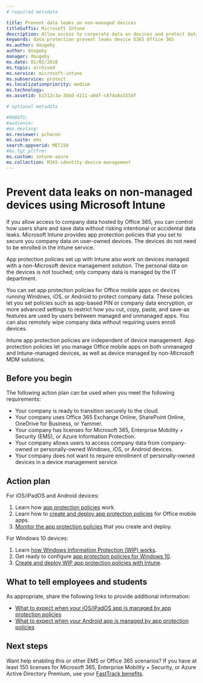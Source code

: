 ```yaml
---
# required metadata

title: Prevent data leaks on non-managed devices
titleSuffix: Microsoft Intune
description: Allow access to corporate data on devices and protect data from data leaks using Microsoft Intune. 
keywords: data protection prevent leaks device O365 Office 365
ms.author: dougeby
author: dougeby
manager: dougeby
ms.date: 01/02/2018
ms.topic: archived
ms.service: microsoft-intune
ms.subservice: protect
ms.localizationpriority: medium
ms.technology:
ms.assetid: b1512c3a-3bbd-4111-a0df-c874a0a335df

# optional metadata

#ROBOTS:
#audience:
#ms.devlang:
ms.reviewer: pchacon
ms.suite: ems
search.appverid: MET150
#ms.tgt_pltfrm:
ms.custom: intune-azure
ms.collection: M365-identity-device-management
---
```

# Prevent data leaks on non-managed devices using Microsoft Intune

If you allow access to company data hosted by Office 365, you can control how users share and save data without risking intentional or accidental data leaks. Microsoft Intune provides app protection policies that you set to secure you company data on user-owned devices. The devices do not need to be enrolled in the Intune service. 

App protection policies set up with Intune also work on devices managed with a non-Microsoft device management solution. The personal data on the devices is not touched; only company data is managed by the IT department. 

You can set app protection policies for Office mobile apps on devices running Windows, iOS, or Android to protect company data. These policies let you set policies such as app-based PIN or company data encryption, or more advanced settings to restrict how you cut, copy, paste, and save-as features are used by users between managed and unmanaged apps. You can also remotely wipe company data without requiring users enroll devices.

Intune app protection policies are independent of device management. App protection policies let you manage Office mobile apps on both unmanaged and Intune-managed devices, as well as device managed by non-Microsoft MDM solutions.

## Before you begin

The following action plan can be used when you meet the following requirements:

* Your company is ready to transition securely to the cloud.
* Your company uses Office 365 Exchange Online, SharePoint Online, OneDrive for Business, or Yammer.
* Your company has licenses for Microsoft 365, Enterprise Mobility + Security (EMS), or Azure Information Protection.
* Your company allows users to access company data from company-owned or personally-owned Windows, iOS, or Android devices.
* Your company does not want to require enrollment of personally-owned devices in a device management service.

## Action plan

For iOS/iPadOS and Android devices:

1. Learn how [app protection policies](../apps/app-protection-policy.md) work.
2. Learn how to [create and deploy app protection policies](../apps/app-protection-policies.md) for Office mobile apps.
3. [Monitor the app protection policies](../apps/app-protection-policies-monitor.md) that you create and deploy.

For Windows 10 devices:

1. Learn [how Windows Information Protection (WIP) works](https://docs.microsoft.com/windows/threat-protection/windows-information-protection/protect-enterprise-data-using-wip).
2. Get ready to configure [app protection policies for Windows 10](../apps/app-protection-policies-configure-windows-10.md).
3. [Create and deploy WIP app protection policies with Intune](../apps/windows-information-protection-policy-create.md).

## What to tell employees and students

As appropriate, share the following links to provide additional information:

* [What to expect when your iOS/iPadOS app is managed by app protection policies](../fundamentals/end-user-mam-apps-ios.md)
* [What to expect when your Android app is managed by app protection policies](../fundamentals/end-user-mam-apps-android.md)

## Next steps

Want help enabling this or other EMS or Office 365 scenarios? If you have at least 150 licenses for Microsoft 365, Enterprise Mobility + Security, or Azure Active Directory Premium, use your [FastTrack benefits](https://docs.microsoft.com/enterprise-mobility-security/solutions/enterprise-mobility-fasttrack-program).
